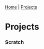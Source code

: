 [Home](https://caganalpturhan.github.io/README) | [Projects](https://caganalpturhan.github.io/projects)

# Projects
### Scratch


